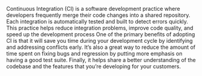Continuous Integration (CI) is a software development practice where developers frequently merge their code changes into a shared repository. Each integration is automatically tested and built to detect errors quickly. This practice helps reduce integration problems, improve code quality, and speed up the development process
One of the primary benefits of adopting CI is that it will save you time during your development cycle by identifying and addressing conflicts early. It’s also a great way to reduce the amount of time spent on fixing bugs and regression by putting more emphasis on having a good test suite. Finally, it helps share a better understanding of the codebase and the features that you’re developing for your customers.

